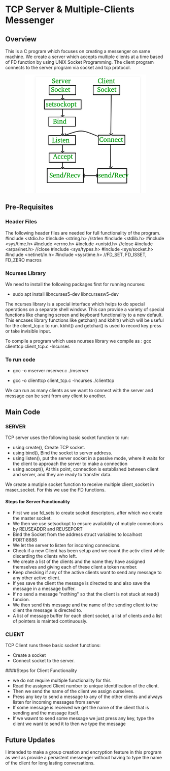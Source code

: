 # TCP Server & Multiple-Clients Messenger

## Overview

This is a C program which focuses on creating a messenger on same machine. We create a server which accepts multiple clients at a time based of FD function by using UNIX Socket Programming. The client program connects to the server program via socket and tcp protocol. 

<p align="center">
<img src="/images/tcp1.png" "TCP Protocol">
</p>

## Pre-Requisites

### Header Files

The following header files are needed for full functionality of the program.
#include <stdio.h>
#include <string.h> //strlen
#include <stdlib.h>
#include <sys/time.h>
#include <errno.h>
#include <unistd.h> //close
#include <arpa/inet.h> //close
#include <sys/types.h>
#include <sys/socket.h>
#include <netinet/in.h>
#include <sys/time.h> //FD_SET, FD_ISSET, FD_ZERO macros

### Ncurses Library

We need to install the following packages first for running ncurses:
* sudo apt install libncurses5-dev libncursesw5-dev

The ncurses library is a special interface which helps to do special operations on a separate shell window. This can provide a variety of special functions like changing screen and keyboard functionality to a new default. This encases library functions like getchar() and kbhit() which will be useful for the client_tcp.c to run. kbhit() and getchar() is used to record key press or take invisible input. 

To compile a program which uses ncurses library we compile as :
gcc clienttcp client_tcp.c -lncurses

### To run code

* gcc -o mserver mserver.c
./mserver

* gcc -o clienttcp client_tcp.c -lncurses
./clienttcp

We can run as many clients as we want to connect with the server and message can be sent from any client to another.

## Main Code

### SERVER

TCP server uses the following basic socket function to run:
* using create(), Create TCP socket.
* using bind(), Bind the socket to server address.
* using listen(), put the server socket in a passive mode, where it waits for the client to approach the server to make a connection
* using accept(), At this point, connection is established between client and server, and they are ready to transfer data.

We create a mutiple socket function to receive multiple client_socket in maser_socket. For this we use the FD functions. 

#### Steps for Server Functionality 

* First we use fd_sets to create socket descriptors, after which we create the master socket.
* We then we use setsockopt to ensure availablity of mutiple connections by REUSEADDR and REUSEPORT
* Bind the Socket from the address struct variables to localhost PORT:8888
* We let the server to listen for incoming connecions.
* Check if a new Client has been setup and we count the activ client while discarding the clients who left.
* We create a list of the clients and the name they have assigned themselves and giving each of these client a token number.
* Keep checking if any of the active clients want to send any message to any other active client.
* If yes save the client the message is directed to and also save the message in a message buffer.
* If no send a message "nothing" so that the client is not stuck at read() funcion.
* We then send this message and the name of the sending client to the client the message is directed to.
* A list of message buffer for each client socket, a list of clients and a list of pointers is mainted continuously.

### CLIENT

TCP Client runs these basic socket functions:
* Create a socket
* Connect socket to the server.

####Steps for Client Functionality

* we do not require multiple functionality for this
* Read the assigned Client number to unique identification of the client.
* Then we send the name of the client we assign ourselves.
* Press any key to send a message to any of the other clients and always listen for incoming messages from server
* If some message is received we get the name of the client that is sending and the message itself.
* If we wawnt to send some message we just press any key, type the client we want to send it to then we type the message

## Future Updates

I intended to make a group creation and encryption feature in this program as well as provide a persistent messenger without having to type the name of the client for long lasting conversations.
